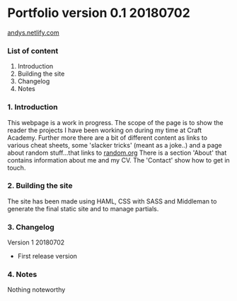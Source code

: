# Portfolio version 0.1 20180702
[andys.netlify.com](https://andys.netlify.com/)

### List of content
1. Introduction
2. Building the site
3. Changelog
4. Notes

### 1. Introduction
This webpage is a work in progress.
The scope of the page is to show the reader the projects I have been working on during my time at Craft Academy. Further more there are a bit of different content as links to various cheat sheets, some 'slacker tricks' (meant as a joke..) and a page about random stuff...that links to [random.org](https://random.org)
There is a section 'About' that contains information about me and my CV.
The 'Contact' show how to get in touch.

### 2. Building the site
The site has been made using HAML, CSS with SASS and Middleman to generate the final static site and to manage partials.

### 3. Changelog

Version 1 20180702

- First release version

### 4. Notes
Nothing noteworthy 



